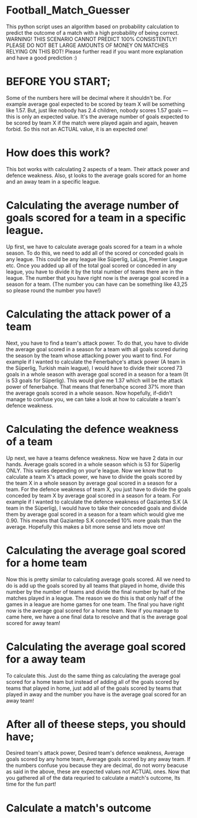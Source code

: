 # Football_Match_Guesser
This python script uses an algorithm based on probability calculation to predict the outcome of a match with a high probability of being correct. WARNING! THIS SCENARIO CANNOT PREDICT 100% CONSISTENTLY! PLEASE DO NOT BET LARGE AMOUNTS OF MONEY ON MATCHES RELYING ON THIS BOT! Please further read if you want more explanation and have a good prediction :)

# BEFORE YOU START;

Some of the numbers here will be decimal where it shouldn't be. For example average goal expected to be scored by team X will be something like 1.57. But, just like nobody has 2.4 children, nobody scores 1.57 goals — this is only an expected value. It's the average number of goals expected to be scored by team X if the match were played again and again, heaven forbid. So this not an ACTUAL value, it is an expected one!

# How does this work?

This bot works with calculating 2 aspects of a team. Their attack power and defence weakness. Also, şt looks to the  average goals scored for an home and an away team in a specific league.

# Calculating the average number of goals scored for a team in a specific league.

Up first, we have to calculate average goals scored for a team in a whole season. To do this, we need to add all of the scored or conceded goals in any league. This could be any league like Süperlig, LaLiga, Premier League etc. Once you added up all of the total goal scored or conceded in any league, you have to divide it by the total number of teams there are in the league. The number that you have right now is the average goal scored in a  season for a team. (The number you can have can be something like 43,25 so please round the number you have!)

# Calculating the attack power of a team

Next, you have to find a team's attack power. To do that, you have to divide the average goal scored in a season for a team with all goals scored during the season by the team whose attacking power you want to find. For example if I wanted to calculate the Fenerbahçe's attack power (A team in the Süperlig, Turkish main league), I would have to divide their scored 73 goals in a whole season with average goal scored in a  season for a team (It is 53 goals for Süperlig). This would give me 1.37 which will be the attack power of fenerbahçe. That means that fenerbahçe scored 37% more than the average goals scored in a whole season. Now hopefully, if-didn't manage to confuse you, we can take a look at how to calculate a team's defence weakness.

# Calculating the defence weakness of a team

Up next, we have a teams defence weakness. Now we have 2 data in our hands. Average goals scored in a whole season which is 53 for Süperlig ONLY. This varies depending on your'e league. Now we know that to calculate a team X's attack power, we have to divide the goals scored by the team X in a whole season by average goal scored in a  season for a team. For the defence weakness of team X, you just have to divide the goals conceded by team X by average goal scored in a season for a team. For example if I wanted to calculate the defence weakness of Gaziantep S.K (A team in the Süperlig), I would have to take their conceded goals and divide them by average goal scored in a season for a team which would give me 0.90. This means that Gaziantep S.K conceded 10% more goals than the average. Hopefully this makes a bit more sense and lets move on!


# Calculating the average goal scored for a home team

Now this is pretty similar to calculating average goals scored. All we need to do is add up the goals scored by all teams that played in home, divide this number by the number of teams and divide the final number by half of the matches played in a league. The reason we do this is that only half of the games in a league are home games for one team. The final you have right now is the average goal scored for a home team. Now if you manage to came here, we have a one final data to resolve and that is the average goal scored for away team!


# Calculating the average goal scored for a away team

To calculate this. Just do the same thing as calculating the average goal scored for a home team but instead of adding all of the goals scored by teams that played in home, just add all of the goals scored by teams that played in away and the number you have is the average goal scored for an away team!

# After all of theese steps, you should have;
Desired team's attack power,
Desired team's defence weakness,
Average goals scored by any home team,
Average goals scored by any away team. If the numbers confuse you because they are decimal, do not worry beacuse as said in the above, these are expected values not ACTUAL ones. Now that you gathered all of the data requried to calculate a match's outcome, Its time for the fun part!

# Calculate a match's outcome



